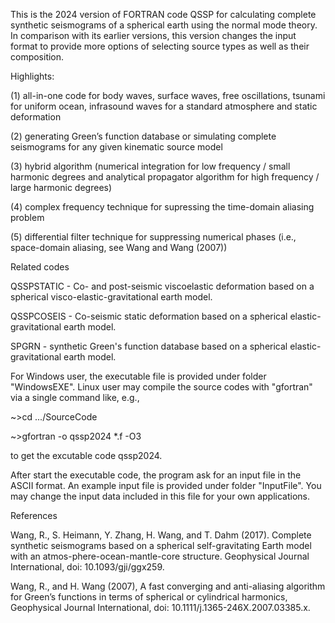 This is the 2024 version of FORTRAN code QSSP for calculating complete synthetic seismograms of a spherical earth using the normal mode theory. In comparison with its earlier versions, this version changes the input format to provide more options of selecting source types as well as their composition.

Highlights:

(1) all-in-one code for body waves, surface waves, free oscillations, tsunami for uniform ocean, infrasound waves for a standard atmosphere and static deformation

(2) generating Green’s function database or simulating complete seismograms for any given kinematic source model

(3) hybrid algorithm (numerical integration for low frequency / small harmonic degrees and analytical propagator algorithm for high frequency / large harmonic degrees)

(4) complex frequency technique for supressing the time-domain aliasing problem

(5) differential filter technique for suppressing numerical phases (i.e., space-domain aliasing, see Wang and Wang (2007))

Related codes

QSSPSTATIC - Co- and post-seismic viscoelastic deformation based on a spherical visco-elastic-gravitational earth model.

QSSPCOSEIS - Co-seismic static deformation based on a spherical elastic-gravitational earth model.

SPGRN - synthetic Green's function database based on a spherical elastic-gravitational earth model.

For Windows user, the executable file is provided under folder "WindowsEXE". Linux user may compile the source codes with "gfortran" via a single command like, e.g.,

~>cd .../SourceCode

~>gfortran -o qssp2024 *.f -O3

to get the excutable code qssp2024.

After start the executable code, the program ask for an input file in the ASCII format. An example input file is provided under folder "InputFile". You may change the input data included in this file for your own applications.

References

Wang, R., S. Heimann, Y. Zhang, H. Wang, and T. Dahm (2017). Complete synthetic seismograms based on a spherical self-gravitating Earth model with an atmos-phere-ocean-mantle-core structure. Geophysical Journal International, doi: 10.1093/gji/ggx259.

Wang, R., and H. Wang (2007), A fast converging and anti-aliasing algorithm for Green’s functions in terms of spherical or cylindrical harmonics, Geophysical Journal International, doi: 10.1111/j.1365-246X.2007.03385.x.

